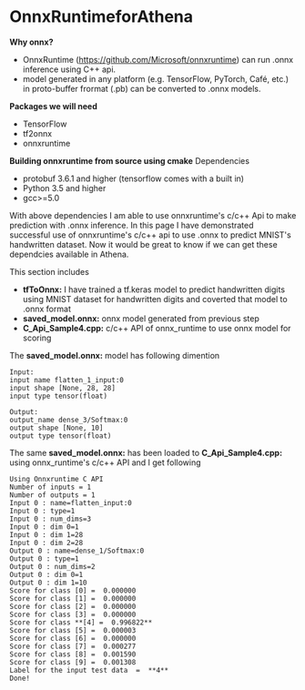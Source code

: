 # OnnxRuntimeforAthena

**Why onnx?**
* OnnxRuntime (https://github.com/Microsoft/onnxruntime) can run .onnx inference using C++ api.
* model generated in any platform (e.g. TensorFlow, PyTorch, Café, etc.) in proto-buffer frormat (.pb) can be converted to .onnx models.

**Packages we will need**
* TensorFlow
* tf2onnx
* onnxruntime

**Building onnxruntime from source using cmake**
Dependencies
* protobuf 3.6.1 and higher (tensorflow comes with a built in)
* Python 3.5 and higher
* gcc>=5.0

With above dependencies I am able to use onnxruntime's c/c++ Api to make prediction with .onnx inference. In this page I have demonstrated successful use of onnxruntime's c/c++ api to use .onnx to predict MNIST's handwritten dataset. Now it would be great to know if we can get these dependcies available in Athena.

This section includes
* **tfToOnnx:**
 I have trained a tf.keras model to predict handwritten digits using MNIST dataset for handwritten digits and coverted that model to .onnx format
* **saved_model.onnx:**
 onnx model generated from previous step
* **C_Api_Sample4.cpp:**
 c/c++ API of onnx_runtime to use onnx model for scoring
 
 The **saved_model.onnx:** model has following dimention
```
Input:
input name flatten_1_input:0
input shape [None, 28, 28]
input type tensor(float)

Output:
output_name dense_3/Softmax:0
output shape [None, 10]
output type tensor(float)
```
The same **saved_model.onnx:** has been loaded to **C_Api_Sample4.cpp:** using onnx_runtime's c/c++ API and I get following 
```
Using Onnxruntime C API
Number of inputs = 1
Number of outputs = 1
Input 0 : name=flatten_input:0
Input 0 : type=1
Input 0 : num_dims=3
Input 0 : dim 0=1
Input 0 : dim 1=28
Input 0 : dim 2=28
Output 0 : name=dense_1/Softmax:0
Output 0 : type=1
Output 0 : num_dims=2
Output 0 : dim 0=1
Output 0 : dim 1=10
Score for class [0] =  0.000000
Score for class [1] =  0.000000
Score for class [2] =  0.000000
Score for class [3] =  0.000000
Score for class **[4] =  0.996822**
Score for class [5] =  0.000003
Score for class [6] =  0.000000
Score for class [7] =  0.000277
Score for class [8] =  0.001590
Score for class [9] =  0.001308
Label for the input test data  =  **4**
Done!
```
